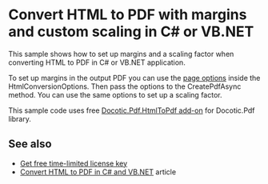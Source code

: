 # Convert HTML to PDF with margins and custom scaling in C# or VB.NET
This sample shows how to set up margins and a scaling factor when converting HTML to PDF in C# or VB.NET application.

To set up margins in the output PDF you can use the [page options](https://bitmiracle.com/pdf-library/help/pdfpageoptions.html) inside the HtmlConversionOptions. Then pass the options to the CreatePdfAsync method. You can use the same options to set up a scaling factor.

This sample code uses free [Docotic.Pdf.HtmlToPdf add-on](https://www.nuget.org/packages/BitMiracle.Docotic.Pdf.HtmlToPdf/) for Docotic.Pdf library.

## See also
* [Get free time-limited license key](https://bitmiracle.com/pdf-library/download-pdf-library.aspx)
* [Convert HTML to PDF in C# and VB.NET](https://bitmiracle.com/pdf-library/html-to-pdf.aspx) article